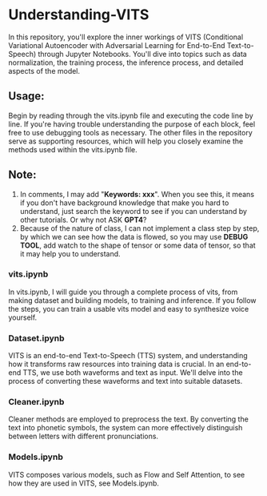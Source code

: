 # Understanding-VITS
In this repository, you'll explore the inner workings of VITS (Conditional Variational Autoencoder with Adversarial Learning for End-to-End Text-to-Speech) through Jupyter Notebooks. You'll dive into topics such as data normalization, the training process, the inference process, and detailed aspects of the model.

## Usage:
Begin by reading through the vits.ipynb file and executing the code line by line. If you're having trouble understanding the purpose of each block, feel free to use debugging tools as necessary. The other files in the repository serve as supporting resources, which will help you closely examine the methods used within the vits.ipynb file.

## Note:

1. In comments, I may add "**Keywords: xxx**". When you see this, it means if you don't have background knowledge that make you hard to understand, just search the keyword to see if you can understand by other tutorials. Or why not ASK **GPT4**?
2. Because of the nature of class, I can not implement a class step by step, by which we can see how the data is flowed, so you may use **DEBUG TOOL**, add watch to the shape of tensor or some data of tensor, so that it may help you to understand.

### vits.ipynb
In vits.ipynb, I will guide you through a complete process of vits, from making dataset and building models, to training and inference. If you follow the steps, you can train a usable vits model and easy to synthesize voice yourself.

### Dataset.ipynb

VITS is an end-to-end Text-to-Speech (TTS) system, and understanding how it transforms raw resources into training data is crucial. In an end-to-end TTS, we use both waveforms and text as input. We'll delve into the process of converting these waveforms and text into suitable datasets.

### Cleaner.ipynb

Cleaner methods are employed to preprocess the text. By converting the text into phonetic symbols, the system can more effectively distinguish between letters with different pronunciations.

### Models.ipynb

VITS composes various models, such as Flow and Self Attention, to see how they are used in VITS, see Models.ipynb.

